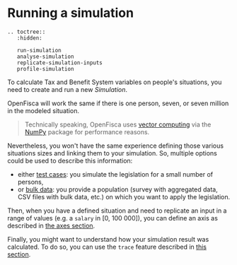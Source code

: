 # <i class="fas fa-chart-pie"></i> Running a simulation

```eval_rst
.. toctree::
   :hidden:

   run-simulation
   analyse-simulation
   replicate-simulation-inputs
   profile-simulation
```

To calculate Tax and Benefit System variables on people's situations, you need to create and run a new *Simulation*.

OpenFisca will work the same if there is one person, seven, or seven million in the modeled situation. 

> Technically speaking, OpenFisca uses [vector computing](../coding-the-legislation/25_vectorial_computing.md) via the [NumPy](http://www.numpy.org/) package for performance reasons.

Nevertheless, you won't have the same experience defining those various situations sizes and linking them to your simulation. So, multiple options could be used to describe this information:

- either [test cases](./run-simulation.md#test-cases): you simulate the legislation for a small number of persons,
- or [bulk data](./run-simulation.md#data): you provide a population (survey with aggregated data, CSV files with bulk data, etc.) on which you want to apply the legislation.

Then, when you have a defined situation and need to replicate an input in a range of values (e.g. a `salary` in [0, 100 000]), you can define an axis as described in [the axes section](./replicate-simulation-inputs.md).

Finally, you might want to understand how your simulation result was calculated. To do so, you can use the `trace` feature described in [this section](./analyse-simulation.md).
